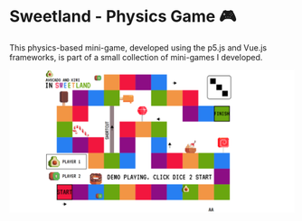 # Sweetland - Physics Game 🎮 

This physics-based mini-game, developed using the p5.js and Vue.js frameworks, is part of a small collection of mini-games I developed.

<a href="https://jkalbasri.github.io/sweetland-game/" target="_blank" align="center">
  <picture>
    <source media="(prefers-color-scheme: dark)" srcset="readme.png">
    <img alt="READMEs Screenshot" src="readme.png">
  </picture>
</a>




